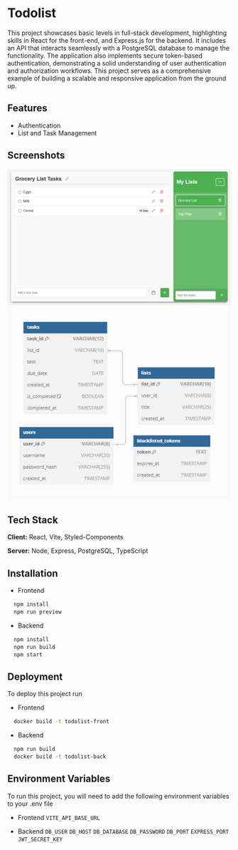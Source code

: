 
# Todolist

This project showcases basic levels in full-stack development, highlighting skills in React for the front-end, and Express.js for the backend. It includes an API that interacts seamlessly with a PostgreSQL database to manage the functionality. The application also implements secure token-based authentication, demonstrating a solid understanding of user authentication and authorization workflows. This project serves as a comprehensive example of building a scalable and responsive application from the ground up.


## Features

- Authentication
- List and Task Management


## Screenshots

![App Screenshot](/Preview.png)
![Database](/Database-model.png)


## Tech Stack

**Client:** React, Vite, Styled-Components

**Server:** Node, Express, PostgreSQL, TypeScript


## Installation
- Frontend
```bash
  npm install
  npm run preview
```
- Backend
```bash
  npm install
  npm run build
  npm start
```
## Deployment

To deploy this project run

- Frontend
```bash
  docker build -t todolist-front
```
- Backend
```bash
  npm run build
  docker build -t todolist-back
```


## Environment Variables

To run this project, you will need to add the following environment variables to your .env file

- Frontend
`VITE_API_BASE_URL`

- Backend
`DB_USER` `DB_HOST` `DB_DATABASE` `DB_PASSWORD` `DB_PORT` `EXPRESS_PORT` `JWT_SECRET_KEY`

